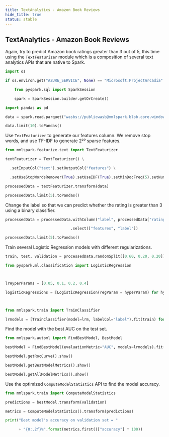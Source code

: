 ```yaml
---
title: TextAnalytics - Amazon Book Reviews
hide_title: true
status: stable
---
```

## TextAnalytics - Amazon Book Reviews

Again, try to predict Amazon book ratings greater than 3 out of 5, this time using
the `TextFeaturizer` module which is a composition of several text analytics APIs that
are native to Spark.


```python
import os

if os.environ.get("AZURE_SERVICE", None) == "Microsoft.ProjectArcadia":

    from pyspark.sql import SparkSession

    spark = SparkSession.builder.getOrCreate()
```


```python
import pandas as pd
```


```python
data = spark.read.parquet("wasbs://publicwasb@mmlspark.blob.core.windows.net/BookReviewsFromAmazon10K.parquet")

data.limit(10).toPandas()
```

Use `TextFeaturizer` to generate our features column.  We remove stop words, and use TF-IDF
to generate 2²⁰ sparse features.


```python
from mmlspark.featurize.text import TextFeaturizer

textFeaturizer = TextFeaturizer() \

  .setInputCol("text").setOutputCol("features") \

  .setUseStopWordsRemover(True).setUseIDF(True).setMinDocFreq(5).setNumFeatures(1 << 16).fit(data)
```


```python
processedData = textFeaturizer.transform(data)

processedData.limit(5).toPandas()
```

Change the label so that we can predict whether the rating is greater than 3 using a binary
classifier.


```python
processedData = processedData.withColumn("label", processedData["rating"] > 3) \

                             .select(["features", "label"])

processedData.limit(5).toPandas()
```

Train several Logistic Regression models with different regularizations.


```python
train, test, validation = processedData.randomSplit([0.60, 0.20, 0.20])

from pyspark.ml.classification import LogisticRegression



lrHyperParams = [0.05, 0.1, 0.2, 0.4]

logisticRegressions = [LogisticRegression(regParam = hyperParam) for hyperParam in lrHyperParams]



from mmlspark.train import TrainClassifier

lrmodels = [TrainClassifier(model=lrm, labelCol="label").fit(train) for lrm in logisticRegressions]
```

Find the model with the best AUC on the test set.


```python
from mmlspark.automl import FindBestModel, BestModel

bestModel = FindBestModel(evaluationMetric="AUC", models=lrmodels).fit(test)

bestModel.getRocCurve().show()

bestModel.getBestModelMetrics().show()

bestModel.getAllModelMetrics().show()


```

Use the optimized `ComputeModelStatistics` API to find the model accuracy.


```python
from mmlspark.train import ComputeModelStatistics

predictions = bestModel.transform(validation)

metrics = ComputeModelStatistics().transform(predictions)

print("Best model's accuracy on validation set = "

      + "{0:.2f}%".format(metrics.first()["accuracy"] * 100))
```

